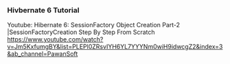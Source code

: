 ### Hivbernate 6 Tutorial

Youtube:
Hibernate 6: SessionFactory Object Creation Part-2 |SessionFactoryCreation Step By Step From Scratch
https://www.youtube.com/watch?v=Jm5KxfumgBY&list=PLEPl0ZRsvIYH6YL7YYYNm0wiH9idwcgZ2&index=3&ab_channel=PawanSoft